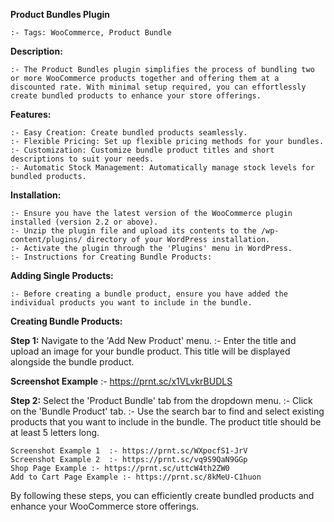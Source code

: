 **Product Bundles Plugin**

    :- Tags: WooCommerce, Product Bundle

**Description:**

    :- The Product Bundles plugin simplifies the process of bundling two or more WooCommerce products together and offering them at a discounted rate. With minimal setup required, you can effortlessly create bundled products to enhance your store offerings.

**Features:**

    :- Easy Creation: Create bundled products seamlessly.
    :- Flexible Pricing: Set up flexible pricing methods for your bundles.
    :- Customization: Customize bundle product titles and short descriptions to suit your needs.
    :- Automatic Stock Management: Automatically manage stock levels for bundled products.

**Installation:**

    :- Ensure you have the latest version of the WooCommerce plugin installed (version 2.2 or above).
    :- Unzip the plugin file and upload its contents to the /wp-content/plugins/ directory of your WordPress installation.
    :- Activate the plugin through the 'Plugins' menu in WordPress.
    :- Instructions for Creating Bundle Products:

**Adding Single Products:**

    :- Before creating a bundle product, ensure you have added the individual products you want to include in the bundle.

**Creating Bundle Products:**

**Step 1:** Navigate to the 'Add New Product' menu.
    :- Enter the title and upload an image for your bundle product. This title will be displayed alongside the bundle product.

**Screenshot Example**
                 :-  https://prnt.sc/x1VLvkrBUDLS

**Step 2:** Select the 'Product Bundle' tab from the dropdown menu.
     :- Click on the 'Bundle Product' tab.
     :- Use the search bar to find and select existing products that you want to include in the bundle. The product title should be at least 5 letters long.

    Screenshot Example 1  :- https://prnt.sc/WXpocfS1-JrV
    Screenshot Example 2  :- https://prnt.sc/vq9S9QaN9GGp
    Shop Page Example :- https://prnt.sc/uttcW4th2ZW0
    Add to Cart Page Example :- https://prnt.sc/8kMeU-C1huon

  By following these steps, you can efficiently create bundled products and enhance your WooCommerce store offerings.
